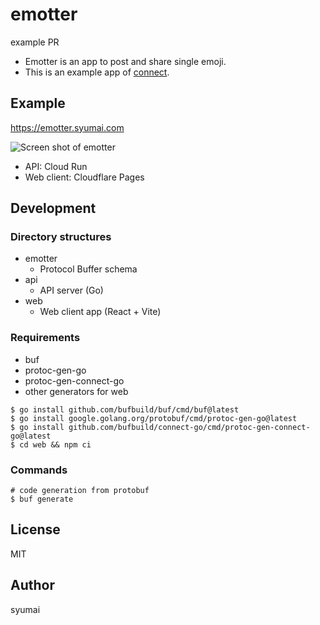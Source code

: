 # emotter

example PR

- Emotter is an app to post and share single emoji.
- This is an example app of [connect](https://connect.build).

## Example

https://emotter.syumai.com

![Screen shot of emotter](https://user-images.githubusercontent.com/6882878/188297849-937fa64a-56d0-48b1-8684-5b3b09a07420.png)

- API: Cloud Run
- Web client: Cloudflare Pages

## Development

### Directory structures

- emotter
  - Protocol Buffer schema
- api
  - API server (Go)
- web
  - Web client app (React + Vite)

### Requirements

- buf
- protoc-gen-go
- protoc-gen-connect-go
- other generators for web

```console
$ go install github.com/bufbuild/buf/cmd/buf@latest
$ go install google.golang.org/protobuf/cmd/protoc-gen-go@latest
$ go install github.com/bufbuild/connect-go/cmd/protoc-gen-connect-go@latest
$ cd web && npm ci
```

### Commands

```console
# code generation from protobuf
$ buf generate
```

## License

MIT

## Author

syumai
